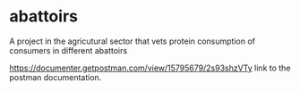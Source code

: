 # abattoirs
A project in the agricutural sector that vets protein consumption of consumers in different abattoirs 

https://documenter.getpostman.com/view/15795679/2s93shzVTy link to the postman documentation.
